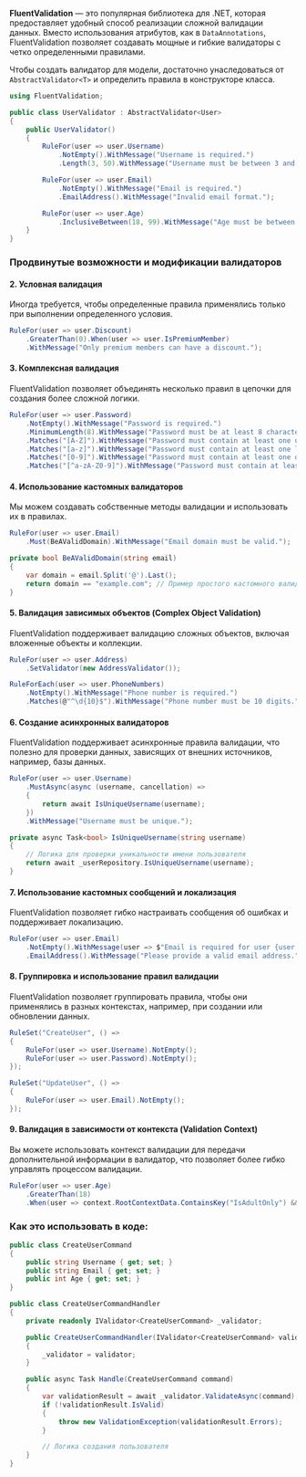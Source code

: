 **FluentValidation** — это популярная библиотека для .NET, которая предоставляет удобный способ реализации сложной валидации данных. Вместо использования атрибутов, как в `DataAnnotations`, FluentValidation позволяет создавать мощные и гибкие валидаторы с четко определенными правилами.

Чтобы создать валидатор для модели, достаточно унаследоваться от `AbstractValidator<T>` и определить правила в конструкторе класса.

```csharp
using FluentValidation;

public class UserValidator : AbstractValidator<User>
{
    public UserValidator()
    {
        RuleFor(user => user.Username)
            .NotEmpty().WithMessage("Username is required.")
            .Length(3, 50).WithMessage("Username must be between 3 and 50 characters.");

        RuleFor(user => user.Email)
            .NotEmpty().WithMessage("Email is required.")
            .EmailAddress().WithMessage("Invalid email format.");

        RuleFor(user => user.Age)
            .InclusiveBetween(18, 99).WithMessage("Age must be between 18 and 99.");
    }
}
```
### Продвинутые возможности и модификации валидаторов
#### 2. Условная валидация
Иногда требуется, чтобы определенные правила применялись только при выполнении определенного условия.

``` csharp
RuleFor(user => user.Discount)
    .GreaterThan(0).When(user => user.IsPremiumMember)
    .WithMessage("Only premium members can have a discount.");
```
#### 3. Комплексная валидация
FluentValidation позволяет объединять несколько правил в цепочки для создания более сложной логики.

``` csharp
RuleFor(user => user.Password)
    .NotEmpty().WithMessage("Password is required.")
    .MinimumLength(8).WithMessage("Password must be at least 8 characters long.")
    .Matches("[A-Z]").WithMessage("Password must contain at least one uppercase letter.")
    .Matches("[a-z]").WithMessage("Password must contain at least one lowercase letter.")
    .Matches("[0-9]").WithMessage("Password must contain at least one digit.")
    .Matches("[^a-zA-Z0-9]").WithMessage("Password must contain at least one special character.");
```
#### 4. Использование кастомных валидаторов
Мы можем создавать собственные методы валидации и использовать их в правилах.

```csharp
RuleFor(user => user.Email)
    .Must(BeAValidDomain).WithMessage("Email domain must be valid.");

private bool BeAValidDomain(string email)
{
    var domain = email.Split('@').Last();
    return domain == "example.com"; // Пример простого кастомного валидатора
}
```
#### 5. Валидация зависимых объектов (Complex Object Validation)
FluentValidation поддерживает валидацию сложных объектов, включая вложенные объекты и коллекции.

``` csharp
RuleFor(user => user.Address)
    .SetValidator(new AddressValidator());

RuleForEach(user => user.PhoneNumbers)
    .NotEmpty().WithMessage("Phone number is required.")
    .Matches(@"^\d{10}$").WithMessage("Phone number must be 10 digits.");
```
#### 6. Создание асинхронных валидаторов
FluentValidation поддерживает асинхронные правила валидации, что полезно для проверки данных, зависящих от внешних источников, например, базы данных.

``` csharp
RuleFor(user => user.Username)
    .MustAsync(async (username, cancellation) => 
    {
        return await IsUniqueUsername(username);
    })
    .WithMessage("Username must be unique.");

private async Task<bool> IsUniqueUsername(string username)
{
    // Логика для проверки уникальности имени пользователя
    return await _userRepository.IsUniqueUsername(username);
}
```
#### 7. Использование кастомных сообщений и локализация
FluentValidation позволяет гибко настраивать сообщения об ошибках и поддерживает локализацию.

``` csharp
RuleFor(user => user.Email)
    .NotEmpty().WithMessage(user => $"Email is required for user {user.Username}.")
    .EmailAddress().WithMessage("Please provide a valid email address.");
```
#### 8. Группировка и использование правил валидации
FluentValidation позволяет группировать правила, чтобы они применялись в разных контекстах, например, при создании или обновлении данных.

``` csharp
RuleSet("CreateUser", () =>
{
    RuleFor(user => user.Username).NotEmpty();
    RuleFor(user => user.Password).NotEmpty();
});

RuleSet("UpdateUser", () =>
{
    RuleFor(user => user.Email).NotEmpty();
});
```
#### 9. Валидация в зависимости от контекста (Validation Context)
Вы можете использовать контекст валидации для передачи дополнительной информации в валидатор, что позволяет более гибко управлять процессом валидации.

``` csharp
RuleFor(user => user.Age)
    .GreaterThan(18)
    .When(user => context.RootContextData.ContainsKey("IsAdultOnly") && (bool)context.RootContextData["IsAdultOnly"]);
```


### Как это использовать в коде:
``` csharp
public class CreateUserCommand
{
    public string Username { get; set; }
    public string Email { get; set; }
    public int Age { get; set; }
}

public class CreateUserCommandHandler
{
    private readonly IValidator<CreateUserCommand> _validator;

    public CreateUserCommandHandler(IValidator<CreateUserCommand> validator)
    {
        _validator = validator;
    }

    public async Task Handle(CreateUserCommand command)
    {
        var validationResult = await _validator.ValidateAsync(command);
        if (!validationResult.IsValid)
        {
            throw new ValidationException(validationResult.Errors);
        }

        // Логика создания пользователя
    }
}
```
